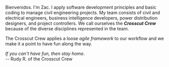 Bienvenidos.  I'm Zac.  I apply software development principles and basic coding to manage civil engineering projects.  My team consists of civil and electrical engineers, business intelligence developers, power distribution designers, and project controllers.  We call ourselves the **_Crosscut Crew_** because of the diverse disciplines represented in the team.

The Crosscut Crew applies a loose _agile framework_ to our workflow and we make it a point to have fun along the way.

_If you can't have fun, then stay home_.  
-- Rudy R. of the Crosscut Crew

<!--
**zcoventry/zcoventry** is a ✨ _special_ ✨ repository because its `README.md` (this file) appears on your GitHub profile.

Here are some ideas to get you started:

- 🔭 I’m currently working on ...
- 🌱 I’m currently learning ...
- 👯 I’m looking to collaborate on ...
- 🤔 I’m looking for help with ...
- 💬 Ask me about ...
- 📫 How to reach me: ...
- 😄 Pronouns: ...
- ⚡ Fun fact: ...
-->
